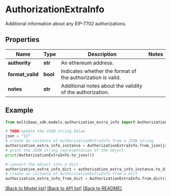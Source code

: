 # AuthorizationExtraInfo

Additional information about any EIP-7702 authorizations.

## Properties

Name | Type | Description | Notes
------------ | ------------- | ------------- | -------------
**authority** | **str** | An ethereum address. | 
**format_valid** | **bool** | Indicates whether the format of the authorization is valid. | 
**notes** | **str** | Additional notes about the validity of the authorization. | 

## Example

```python
from multibaas_sdk.models.authorization_extra_info import AuthorizationExtraInfo

# TODO update the JSON string below
json = "{}"
# create an instance of AuthorizationExtraInfo from a JSON string
authorization_extra_info_instance = AuthorizationExtraInfo.from_json(json)
# print the JSON string representation of the object
print(AuthorizationExtraInfo.to_json())

# convert the object into a dict
authorization_extra_info_dict = authorization_extra_info_instance.to_dict()
# create an instance of AuthorizationExtraInfo from a dict
authorization_extra_info_from_dict = AuthorizationExtraInfo.from_dict(authorization_extra_info_dict)
```
[[Back to Model list]](../README.md#documentation-for-models) [[Back to API list]](../README.md#documentation-for-api-endpoints) [[Back to README]](../README.md)


